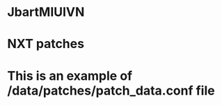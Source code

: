# JbartMIUIVN
# NXT patches

# This is an example of <jBART folder>/data/patches/patch_data.conf file 
